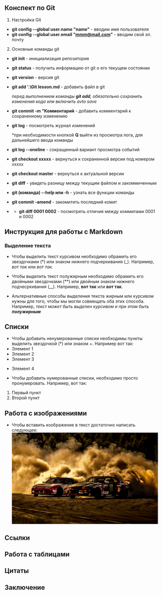 ## Конспект по Git
1. Настройка Git

* **git config --global user.name "name"** - вводим имя пользователя
* **git config --global user.email "mmm@mail.com"** - вводим свой эл. почту

2. Основные команды git
* **git init** - инициализация репозитория
* **git status** - получить информацию от git о его текущем состоянии
* **git version** - версия git
* **git add '.\Git lesson.md** - добавить файл в git

    *перед выполнением команды **git add**, обязательно сохранить изменения кода или включить avto save*
* **git commit -m "Комментарий** - добавить комментарий к сохраненному изменению
* **git log** - посмотреть журнал изменений
    
    *при необходимости кнопкой **Q** выйти из просмотра лога, для дальнейшего ввода команды
* **git log --oneline** - сокращенный вариант просмотра событий
* **git checkout xxxxx** - вернуться к сохраненной версии под номером xxxxx
* **git checkout master** - вернуться к актуальной версии    
* **git diff** - увидеть разницу между текущим файлом и закоммиченным
* __git (команда) --help или -h__ - узнать все функции команды 
* **git commit -amend** - закомитить последний комит
* - __git diff 0001 0002__ - посмотреть отличия между коммитами 0001 и 0002


## Инструкция для работы с Markdown

### Выделение текста

* Чтобы выделить текст курсивом необходимо обрамить его звездочками (*) или знаком нижнего подчеркивания (_). Например, *вот так* или _вот так_.

* Чтобы выделить текст полужирным необходимо обрамить его двойными звездочками (**) или двойным знаком нижнего подчесркивания (__). Например, **вот так** или __вот так__.

* Альтернативные способы выделения текста жирным или курсивом нужны для того, чтобы мы могли совмещать оба этих способа. Например, _текст может быть выделен курсивом и при этом быть **полужирным**_

## Списки

* Чтобы добавить ненумерованные списки необходимы пункты выделить звездочкой (*) или знаком +. Например вот так:
* Элемент 1
* Элемент 2
* Элемент 3
+ Элемент 4

* Чтобы добавить нумерованные списки, необходимо просто пронумеровать. Например, вот так:
1. Первый пункт
2. Второй пункт

## Работа с изображениями

* Чтобы вставить изображение в текст достаточно написать следующее: ![Лють](drift.jpg)

## Ссылки

## Работа с таблицами

## Цитаты

## Заключение